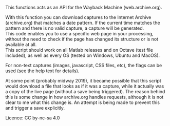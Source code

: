 This functions acts as an API for the Wayback Machine (web.archive.org).

With this function you can download captures to the Internet Archive (archive.org) that matches a date pattern. If the current time matches the pattern and there is no valid capture, a capture will be generated.  
This code enables you to use a specific web page in your processing, without the need to check if the page has changed its structure or is not available at all.  
This script should work on all Matlab releases and on Octave (test file included), as well as every OS (tested on Windows, Ubuntu and MacOS).

For non-text captures (images, javascript, CSS files, etc), the flags can be used (see the help text for details).

At some point (probably midway 2019), it became possible that this script would download a file that looks as if it was a capture, while it actually was a copy of the live page (without a save being triggered). The reason behind this is some change in how archive.org handles requests, although it is not clear to me what this change is. An attempt is being made to prevent this and trigger a save explicitly.

Licence: CC by-nc-sa 4.0